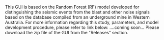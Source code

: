 This GUI is based on the Random Forest (RF) model developed for distinguishing the seismic events from the blast and other noise signals based on the database compiled from an underground mine in Western Australia. For more information regarding this study, parameters, and model development procedure, please refer to link below:  ....coming soon...
Please download the zip file of the GUI from the "Releases" section.
